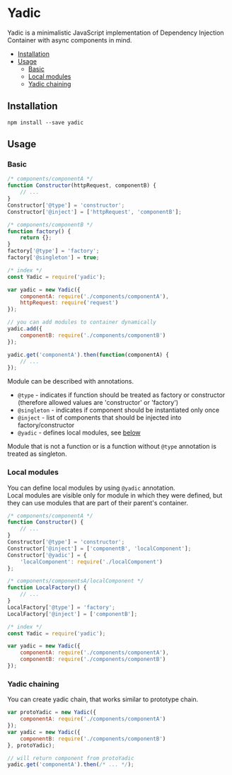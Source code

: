 # Yadic

Yadic is a minimalistic JavaScript implementation of Dependency Injection Container with async components in mind.

* [Installation](#installation)
* [Usage](#usage)
  * [Basic](#basic)
  * [Local modules](#local-modules)
  * [Yadic chaining](#yadic-chaining)

## Installation

```
npm install --save yadic
```

## Usage

### Basic

```javascript
/* components/componentA */
function Constructor(httpRequest, componentB) {
    // ...
}
Constructor['@type'] = 'constructor';
Constructor['@inject'] = ['httpRequest', 'componentB'];
```

```javascript
/* components/componentB */
function factory() {
    return {};
}
factory['@type'] = 'factory';
factory['@singleton'] = true;
```

```javascript
/* index */
const Yadic = require('yadic');

var yadic = new Yadic({
    componentA: require('./components/componentA'),
    httpRequest: require('request')
});

// you can add modules to container dynamically
yadic.add({
    componentB: require('./components/componentB')
});

yadic.get('componentA').then(function(componentA) {
    // ... 
});

```

Module can be described with annotations.  

* `@type` - indicates if function should be treated as factory or constructor (therefore allowed values are
  'constructor' or 'factory')
* `@singleton` - indicates if component should be instantiated only once
* `@inject` - list of components that should be injected into factory/constructor
* `@yadic` - defines local modules, see [below](#local-modules)

Module that is not a function or is a function without `@type` annotation is treated as singleton.  

### Local modules

You can define local modules by using `@yadic` annotation.  
Local modules are visible only for module in which they were defined, but they can use modules that are part of their parent's container.

``` javascript
/* components/componentA */
function Constructor() {
    // ...
}
Constructor['@type'] = 'constructor';
Constructor['@inject'] = ['componentB', 'localComponent'];
Constructor['@yadic'] = {
    'localComponent': require('./localComponent')
};
```

``` javascript
/* components/componentsA/localComponent */
function LocalFactory() {
    // ...
}
LocalFactory['@type'] = 'factory';
LocalFactory['@inject'] = ['componentB'];
```

``` javascript
/* index */
const Yadic = require('yadic');

var yadic = new Yadic({
    componentA: require('./components/componentA'),
    componentB: require('./components/componentB')
});
```

### Yadic chaining

You can create yadic chain, that works similar to prototype chain.

```javascript
var protoYadic = new Yadic({
    componentA: require('./components/componentA')
});
var yadic = new Yadic({
    componentB: require('./components/componentB')
}, protoYadic);

// will return component from protoYadic
yadic.get('componentA').then(/* ... */); 
```
